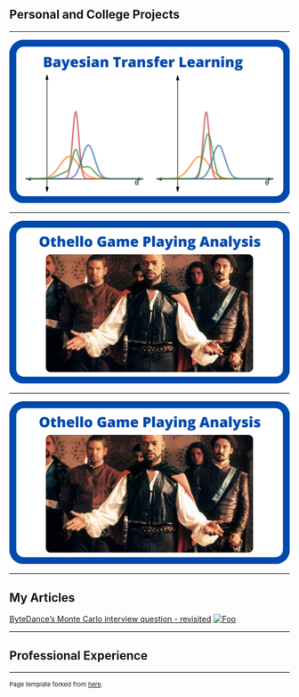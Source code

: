 ## Personal and College Projects

---

[![BTL](images/btl.png?raw=true)](http://example.net/)

---

[![Othello](images/Othello.png?raw=true)](/othello)

---

[![Othello](images/Othello.png?raw=true)](/othello)

---

## My Articles

[ByteDance’s Monte Carlo interview question - revisited](https://medium.com/@barberal/bytedance-monte-carlo-interview-question-revisited-882ea89eca0)
<a href="https://medium.com/@barberal/bytedance-monte-carlo-interview-question-revisited-882ea89eca0" rel="medium article ByteDance">![Foo](https://miro.medium.com/max/1280/0*rFu2uPAlSYKoijan.jpeg)</a>


---

## Professional Experience


---
<p style="font-size:11px">Page template forked from <a href="https://github.com/evanca/quick-portfolio">here</a>.</p>
<!-- Remove above link if you don't want to attibute -->
